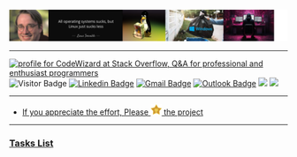 <!-- header start -->

![](./resources/logo.png)

______________________________________________________________________

<a href="https://stackoverflow.com/users/1755598/codewizard" style="float:right"><img src="https://stackoverflow.com/users/flair/1755598.png" height="50" alt="profile for CodeWizard at Stack Overflow, Q&amp;A for professional and enthusiast programmers" title="profile for CodeWizard at Stack Overflow, Q&amp;A for professional and enthusiast programmers"></a>
![Visitor Badge](https://visitor-badge.laobi.icu/badge?page_id=nirgeier) [![Linkedin Badge](https://img.shields.io/badge/-nirgeier-blue?style=flat&logo=Linkedin&logoColor=white&link=https://www.linkedin.com/in/nirgeier/)](https://www.linkedin.com/in/nirgeier/) [![Gmail Badge](https://img.shields.io/badge/-nirgeier@gmail.com-fcc624?style=flat&logo=Gmail&logoColor=red&link=mailto:nirgeier@gmail.com)](mailto:nirgeier@gmail.com) [![Outlook Badge](https://img.shields.io/badge/-nirg@codewizard.co.il-fcc624?style=flat&logo=microsoftoutlook&logoColor=blue&link=mailto:nirg@codewizard.co.il)](mailto:nirg@codewizard.co.il) <a href=""><img src="https://img.shields.io/github/stars/nirgeier/LinuxProject"></a> <img src="https://img.shields.io/github/forks/nirgeier/LinuxProject"><a href="https://github.com/nirgeier/LinuxProject/graphs/contributors">

<!-- header end -->

______________________________________________________________________
* If you appreciate the effort, Please <img src="/resources/star.png" height="20px"> the project
______________________________________________________________________

### Tasks List

<!-- Tasks List -->